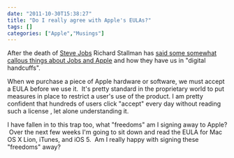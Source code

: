```yaml
---
date: "2011-10-30T15:38:27"
title: "Do I really agree with Apple's EULAs?"
tags: []
categories: ["Apple","Musings"]
---
```


After the death of [Steve Jobs][1] Richard Stallman has [said some somewhat callous things about Jobs and Apple][2] and how they have us in "digital handcuffs". 
 
When we purchase a piece of Apple hardware or software, we must accept a EULA before we use it.  It's pretty standard in the proprietary world to put measures in place to restrict a user's use of the product. 
I am pretty confident that hundreds of users click "accept" every day without reading such a license , let alone understanding it. 
 
I have fallen in to this trap too, what "freedoms" am I signing away to Apple?  Over the next few weeks I'm going to sit down and read the EULA for Mac OS X Lion, iTunes, and iOS 5.  Am I really happy with signing these "freedoms" away?

  [1]: /2011/10/06/goodbye-steve/ "Goodbye, Steve"
  [2]: http://stallman.org/archives/2011-jul-oct.html#27_October_2011_(Steve_Jobs)
